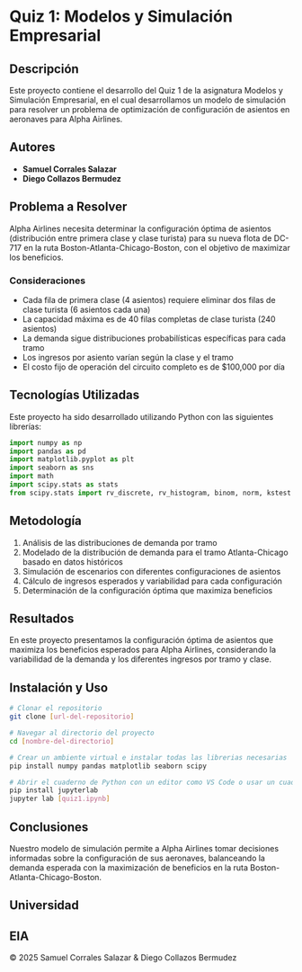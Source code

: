 # Quiz 1: Modelos y Simulación Empresarial

## Descripción
Este proyecto contiene el desarrollo del Quiz 1 de la asignatura Modelos y Simulación Empresarial, en el cual desarrollamos un modelo de simulación para resolver un problema de optimización de configuración de asientos en aeronaves para Alpha Airlines.

## Autores
- **Samuel Corrales Salazar**
- **Diego Collazos Bermudez**

## Problema a Resolver
Alpha Airlines necesita determinar la configuración óptima de asientos (distribución entre primera clase y clase turista) para su nueva flota de DC-717 en la ruta Boston-Atlanta-Chicago-Boston, con el objetivo de maximizar los beneficios.

### Consideraciones
- Cada fila de primera clase (4 asientos) requiere eliminar dos filas de clase turista (6 asientos cada una)
- La capacidad máxima es de 40 filas completas de clase turista (240 asientos)
- La demanda sigue distribuciones probabilísticas específicas para cada tramo
- Los ingresos por asiento varían según la clase y el tramo
- El costo fijo de operación del circuito completo es de $100,000 por día

## Tecnologías Utilizadas
Este proyecto ha sido desarrollado utilizando Python con las siguientes librerías:

```python
import numpy as np
import pandas as pd
import matplotlib.pyplot as plt
import seaborn as sns
import math 
import scipy.stats as stats
from scipy.stats import rv_discrete, rv_histogram, binom, norm, kstest
```

## Metodología
1. Análisis de las distribuciones de demanda por tramo
2. Modelado de la distribución de demanda para el tramo Atlanta-Chicago basado en datos históricos
3. Simulación de escenarios con diferentes configuraciones de asientos
4. Cálculo de ingresos esperados y variabilidad para cada configuración
5. Determinación de la configuración óptima que maximiza beneficios

## Resultados
En este proyecto presentamos la configuración óptima de asientos que maximiza los beneficios esperados para Alpha Airlines, considerando la variabilidad de la demanda y los diferentes ingresos por tramo y clase.

## Instalación y Uso
```bash
# Clonar el repositorio
git clone [url-del-repositorio]

# Navegar al directorio del proyecto
cd [nombre-del-directorio]

# Crear un ambiente virtual e instalar todas las librerias necesarias
pip install numpy pandas matplotlib seaborn scipy

# Abrir el cuaderno de Python con un editor como VS Code o usar un cuaderno de jupyter
pip install jupyterlab
jupyter lab [quiz1.ipynb]
```

## Conclusiones
Nuestro modelo de simulación permite a Alpha Airlines tomar decisiones informadas sobre la configuración de sus aeronaves, balanceando la demanda esperada con la maximización de beneficios en la ruta Boston-Atlanta-Chicago-Boston.

## Universidad
EIA
---

© 2025 Samuel Corrales Salazar & Diego Collazos Bermudez
